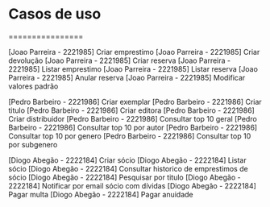 # Casos de uso
================

[Joao Parreira - 2221985] Criar emprestimo
[Joao Parreira - 2221985] Criar devolução
[Joao Parreira - 2221985] Criar reserva
[Joao Parreira - 2221985] Listar emprestimo
[Joao Parreira - 2221985] Listar reserva
[Joao Parreira - 2221985] Anular reserva
[Joao Parreira - 2221985] Modificar valores padrão

[Pedro Barbeiro - 2221986] Criar exemplar
[Pedro Barbeiro - 2221986] Criar titulo
[Pedro Barbeiro - 2221986] Criar editora
[Pedro Barbeiro - 2221986] Criar distribuidor
[Pedro Barbeiro - 2221986] Consultar top 10 geral
[Pedro Barbeiro - 2221986] Consultar top 10 por autor
[Pedro Barbeiro - 2221986] Consultar top 10 por genero
[Pedro Barbeiro - 2221986] Consultar top 10 por subgenero

[Diogo Abegão - 2222184] Criar sócio
[Diogo Abegão - 2222184] Listar sócio
[Diogo Abegão - 2222184] Consultar historico de emprestimos de sócio
[Diogo Abegão - 2222184] Pesquisar por titulo
[Diogo Abegão - 2222184] Notificar por email sócio com dívidas
[Diogo Abegão - 2222184] Pagar multa
[Diogo Abegão - 2222184] Pagar anuidade

